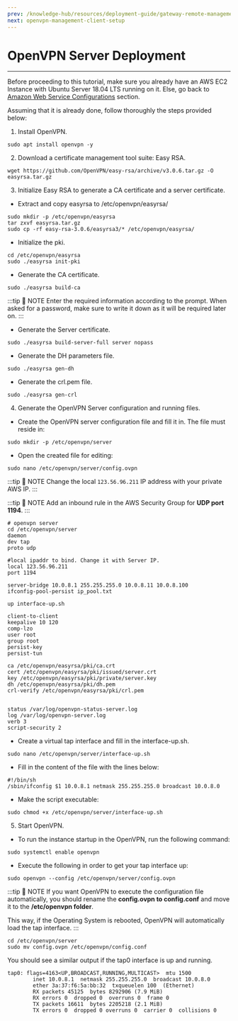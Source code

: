 ```yaml
---
prev: /knowledge-hub/resources/deployment-guide/gateway-remote-management-openvpn/
next: openvpn-management-client-setup
---
```


# OpenVPN Server Deployment
---

Before proceeding to this tutorial, make sure you already have an AWS EC2 Instance with Ubuntu Server 18.04 LTS running on it. Else, go back to [Amazon Web Service Configurations](/knowledge-hub/resources/deployment-guide/amazon-web-service/#configuring-the-instance) section.

Assuming that it is already done, follow thoroughly the steps provided below:

1. Install OpenVPN.

```
sudo apt install openvpn -y
```

2. Download a certificate management tool suite: Easy RSA.

```
wget https://github.com/OpenVPN/easy-rsa/archive/v3.0.6.tar.gz -O easyrsa.tar.gz
```

3. Initialize Easy RSA to generate a CA certificate and a server certificate.

* Extract and copy easyrsa to /etc/openvpn/easyrsa/

```
sudo mkdir -p /etc/openvpn/easyrsa 
tar zxvf easyrsa.tar.gz 
sudo cp -rf easy-rsa-3.0.6/easyrsa3/* /etc/openvpn/easyrsa/
```

* Initialize the pki.

```
cd /etc/openvpn/easyrsa
sudo ./easyrsa init-pki
```

* Generate the CA certificate.

```
sudo ./easyrsa build-ca
```

:::tip 📝 NOTE
Enter the required information according to the prompt. When asked for a password, make sure to write it down as it will be required later on.
:::

* Generate the Server certificate.

```
sudo ./easyrsa build-server-full server nopass
```

* Generate the DH parameters file.

```
sudo ./easyrsa gen-dh
```

* Generate the crl.pem file.

```
sudo ./easyrsa gen-crl
```

4. Generate the OpenVPN Server configuration and running files.

* Create the OpenVPN server configuration file and fill it in. The file must reside in:

```
sudo mkdir -p /etc/openvpn/server
```

- Open the created file for editing:

```
sudo nano /etc/openvpn/server/config.ovpn
```

:::tip 📝 NOTE
Change the local `123.56.96.211` IP address with your private AWS IP.
:::

<rk-img
  src="/assets/images/deployment-guide/gateway-remote-management-openvpn/aws-instance-private-ip.png"
  width="100%"
  figure-number="1"
  caption="AWS Instance Private IP"
/>

:::tip 📝 NOTE
Add an inbound rule in the AWS Security Group for **UDP port 1194**.
:::

<rk-img
  src="/assets/images/deployment-guide/gateway-remote-management-openvpn/security-group-inbound-rules.png"
  width="100%"
  figure-number="2"
  caption="Security Group Inbound Rules"
/>

```
# openvpn server 
cd /etc/openvpn/server
daemon
dev tap
proto udp

#local ipaddr to bind. Change it with Server IP.
local 123.56.96.211 
port 1194

server-bridge 10.0.8.1 255.255.255.0 10.0.8.11 10.0.8.100
ifconfig-pool-persist ip_pool.txt

up interface-up.sh

client-to-client
keepalive 10 120
comp-lzo
user root
group root
persist-key
persist-tun

ca /etc/openvpn/easyrsa/pki/ca.crt
cert /etc/openvpn/easyrsa/pki/issued/server.crt
key /etc/openvpn/easyrsa/pki/private/server.key
dh /etc/openvpn/easyrsa/pki/dh.pem
crl-verify /etc/openvpn/easyrsa/pki/crl.pem


status /var/log/openvpn-status-server.log
log /var/log/openvpn-server.log
verb 3
script-security 2
```

* Create a virtual tap interface and fill in the interface-up.sh. 

```
sudo nano /etc/openvpn/server/interface-up.sh
```

- Fill in the content of the file with the lines below:

```
#!/bin/sh
/sbin/ifconfig $1 10.0.8.1 netmask 255.255.255.0 broadcast 10.0.8.0
```

- Make the script executable:

```
sudo chmod +x /etc/openvpn/server/interface-up.sh
```

5. Start OpenVPN.


*  To run the instance startup in the OpenVPN, run the following command:

```
sudo systemctl enable openvpn
```

* Execute the following in order to get your tap interface up:

```
sudo openvpn --config /etc/openvpn/server/config.ovpn
```

:::tip 📝 NOTE
If you want OpenVPN to execute the configuration file automatically, you should rename the **config.ovpn to config.conf** and move it to the **/etc/openvpn folder**.

This way, if the Operating System is rebooted, OpenVPN will automatically load the tap interface.
:::

```
cd /etc/openvpn/server
sudo mv config.ovpn /etc/openvpn/config.conf
```

You should see a similar output if the tap0 interface is up and running.

```
tap0: flags=4163<UP,BROADCAST,RUNNING,MULTICAST>  mtu 1500
        inet 10.0.8.1  netmask 255.255.255.0  broadcast 10.0.8.0
        ether 3a:37:f6:5a:bb:32  txqueuelen 100  (Ethernet)
        RX packets 45125  bytes 8292906 (7.9 MiB)
        RX errors 0  dropped 0  overruns 0  frame 0
        TX packets 16611  bytes 2205218 (2.1 MiB)
        TX errors 0  dropped 0 overruns 0  carrier 0  collisions 0
```





